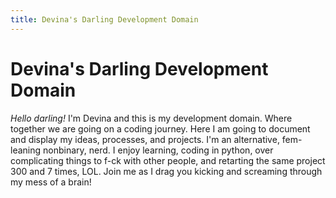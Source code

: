 ```yaml
---
title: Devina's Darling Development Domain
---
```


# Devina's Darling Development Domain

*Hello darling!* 
	I'm Devina and this is my development domain. Where together we are going on a coding journey. Here I am going to document and display my ideas, processes, and projects. I'm an alternative, fem-leaning nonbinary, nerd. I enjoy learning, coding in python, over complicating things to f-ck with other people, and retarting the same project 300 and 7 times, LOL. Join me as I drag you kicking and screaming through my mess of a brain!
